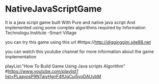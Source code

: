 # NativeJavaScriptGame
It is a java script game built With Pure and native java script And implemented using some complex algorithms required by Information Technologu Institute -Smart Village

you can try this game using this url 
#https://http://digginggim.site88.net

you can watch this youtube channel for more information about the game implementation

playList:"How To Build Game Using Java scripts Algorithm" 
#https://www.youtube.com/playlist?list=PLaayosP9NTajvHgnF4fUgCui5yoDAUvbM
